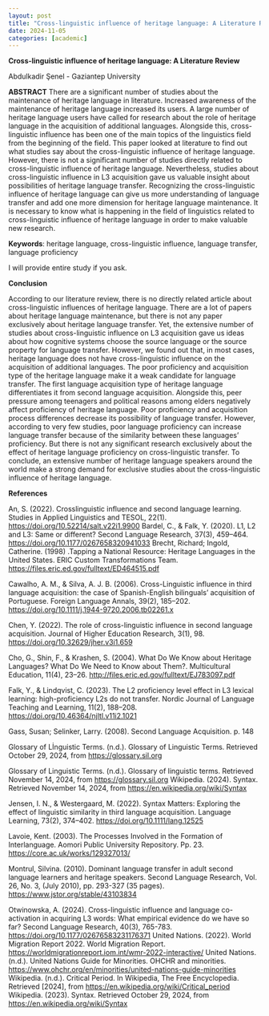 ```yaml
---
layout: post
title: "Cross-linguistic influence of heritage language: A Literature Review"
date: 2024-11-05
categories: [academic]
---
```

**Cross-linguistic influence of heritage language: A Literature Review**

Abdulkadir Şenel - Gaziantep University

**ABSTRACT**
There are a significant number of studies about the maintenance of heritage language in literature. Increased awareness of the maintenance of heritage language increased its users. A large number of heritage language users have called for research about the role of heritage language in the acquisition of additional languages. Alongside this, cross-linguistic influence has been one of the main topics of the linguistics field from the beginning of the field. This paper looked at literature to find out what studies say about the cross-linguistic influence of heritage language. However, there is not a significant number of studies directly related to cross-linguistic influence of heritage language. Nevertheless, studies about cross-linguistic influence in L3 acquisition gave us valuable insight about possibilities of heritage language transfer. Recognizing the cross-linguistic influence of heritage language can give us more understanding of language transfer and add one more dimension for heritage language maintenance. It is necessary to know what is happening in the field of linguistics related to cross-linguistic influence of heritage language in order to make valuable new research.

**Keywords**:
heritage language, cross-linguistic influence, language transfer, language proficiency

I will provide entire study if you ask.

**Conclusion**

According to our literature review, there is no directly related article about cross-linguistic influences of heritage language. There are a lot of papers about heritage language maintenance, but there is not any paper exclusively about heritage language transfer. Yet, the extensive number of studies about cross-linguistic influence on L3 acquisition gave us ideas about how cognitive systems choose the source language or the source property for language transfer. However, we found out that, in most cases, heritage language does not have cross-linguistic influence on the acquisition of additional languages. The poor proficiency and acquisition type of the heritage language make it a weak candidate for language transfer. The first language acquisition type of heritage language differentiates it from second language acquisition. Alongside this, peer pressure among teenagers and political reasons among elders negatively affect proficiency of heritage language. Poor proficiency and acquisition process differences decrease its possibility of language transfer. However, according to very few studies, poor language proficiency can increase language transfer because of the similarity between these languages’ proficiency. But there is not any significant research exclusively about the effect of heritage language proficiency on cross-linguistic transfer. To conclude, an extensive number of heritage language speakers around the world make a strong demand for exclusive studies about the cross-linguistic influence of heritage language.




**References**

An, S. (2022). Crosslinguistic influence and second language learning. Studies in Applied Linguistics and TESOL, 22(1). https://doi.org/10.52214/salt.v22i1.9900
Bardel, C., & Falk, Y. (2020). L1, L2 and L3: Same or different? Second Language Research, 37(3), 459–464. https://doi.org/10.1177/0267658320941033
Brecht, Richard; Ingold, Catherine. (1998) .Tapping a National Resource: Heritage Languages in the United States. ERIC Custom Transformations Team. https://files.eric.ed.gov/fulltext/ED464515.pdf

Cawalho, A. M., & Silva, A. J. B. (2006). Cross-Linguistic influence in third language acquisition: the case of Spanish-English bilinguals’ acquisition of Portuguese. Foreign Language Annals, 39(2), 185–202. https://doi.org/10.1111/j.1944-9720.2006.tb02261.x

Chen, Y. (2022). The role of cross-linguistic influence in second language acquisition. Journal of Higher Education Research, 3(1), 98. https://doi.org/10.32629/jher.v3i1.659

Cho, G., Shin, F., & Krashen, S. (2004). What Do We Know about Heritage Languages? What Do We Need to Know about Them?. Multicultural Education, 11(4), 23–26. http://files.eric.ed.gov/fulltext/EJ783097.pdf

Falk, Y., & Lindqvist, C. (2023). The L2 proficiency level effect in L3 lexical learning: high-proficiency L2s do not transfer. Nordic Journal of Language Teaching and Learning, 11(2), 188–208. https://doi.org/10.46364/njltl.v11i2.1021

Gass, Susan; Selinker, Larry. (2008). Second Language Acquisition. p. 148

Glossary of Lİnguistic Terms. (n.d.). Glossary of Linguistic Terms. Retrieved October 29, 2024, from https://glossary.sil.org

Glossary of Linguistic Terms. (n.d.). Glossary of linguistic terms. Retrieved November 14, 2024, from https://glossary.sil.org
Wikipedia. (2024). Syntax. Retrieved November 14, 2024, from https://en.wikipedia.org/wiki/Syntax

Jensen, I. N., & Westergaard, M. (2022). Syntax Matters: Exploring the effect of linguistic similarity in third language acquisition. Language Learning, 73(2), 374–402. https://doi.org/10.1111/lang.12525

Lavoie, Kent. (2003). The Processes Involved in the Formation of Interlanguage. Aomori Public University Repository. Pp. 23. https://core.ac.uk/works/129327013/

Montrul, Silvina. (2010). Dominant language transfer in adult second language learners and heritage speakers. Second Language Research, Vol. 26, No. 3, (July 2010), pp. 293-327 (35 pages). https://www.jstor.org/stable/43103834

Otwinowska, A. (2024). Cross-linguistic influence and language co-activation in acquiring L3 words: What empirical evidence do we have so far? Second Language Research, 40(3), 765-783. https://doi.org/10.1177/02676583231176371
United Nations. (2022). World Migration Report 2022. World Migration Report. https://worldmigrationreport.iom.int/wmr-2022-interactive/
United Nations. (n.d.). United Nations Guide for Minorities. OHCHR and minorities. https://www.ohchr.org/en/minorities/united-nations-guide-minorities
Wikipedia. (n.d.). Critical Period. In Wikipedia, The Free Encyclopedia. Retrieved [2024], from https://en.wikipedia.org/wiki/Critical_period
Wikipedia. (2023). Syntax. Retrieved October 29, 2024, from https://en.wikipedia.org/wiki/Syntax





